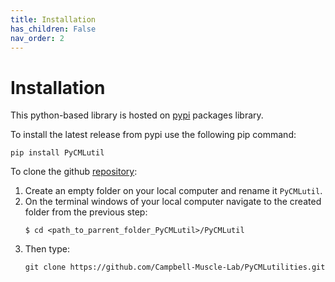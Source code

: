 ```yaml
---
title: Installation
has_children: False
nav_order: 2
---
```


# Installation

This python-based library is hosted on [pypi](https://pypi.org/project/PyCMLutil/) packages library. 

To install the latest release from pypi use the following pip command:

````
pip install PyCMLutil
````

To clone the github [repository](https://github.com/Campbell-Muscle-Lab/PyCMLutilities):
1. Create an empty folder on your local computer and rename it `PyCMLutil`.
2. On the terminal windows of your local computer navigate to the created folder from the previous step:
    ````
    $ cd <path_to_parrent_folder_PyCMLutil>/PyCMLutil
    ````
3. Then type:
    ````
    git clone https://github.com/Campbell-Muscle-Lab/PyCMLutilities.git
    ````